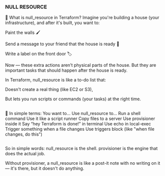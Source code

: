 ### NULL RESOURCE
🧱 What is null_resource in Terraform?
Imagine you're building a house (your infrastructure), and after it's built, you want to:

Paint the walls 🖌️

Send a message to your friend that the house is ready 📩

Write a label on the front door 🏷️

Now — these extra actions aren’t physical parts of the house. But they are important tasks that should happen after the house is ready.

In Terraform, null_resource is like a to-do list that:

Doesn't create a real thing (like EC2 or S3),

But lets you run scripts or commands (your tasks) at the right time.

## 
🔧 In simple terms:
You want to...	Use null_resource to...
Run a shell command	Use it like a script runner
Copy files to a server	Use provisioner inside it
Say “hey Terraform is done!” in terminal	Use echo in local-exec
Trigger something when a file changes	Use triggers block (like "when file changes, do this")

## 
 So in simple words:
null_resource is the shell. provisioner is the engine that does the actual job.

Without provisioner, a null_resource is like a post-it note with no writing on it — it's there, but it doesn't do anything.